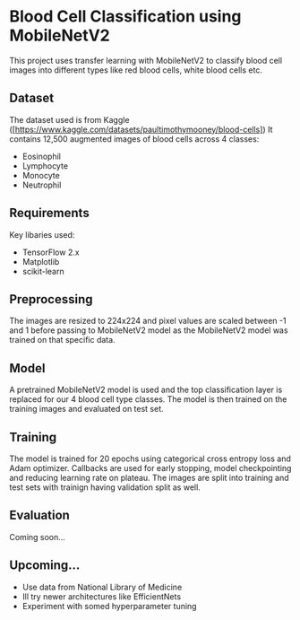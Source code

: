 # Blood Cell Classification using MobileNetV2

This project uses transfer learning with MobileNetV2 to classify blood cell images into different types like red blood cells, white blood cells etc.

## Dataset
The dataset used is from Kaggle ([https://www.kaggle.com/datasets/paultimothymooney/blood-cells]) It contains 12,500 augmented images of blood cells across 4 classes:
- Eosinophil
- Lymphocyte
- Monocyte
- Neutrophil
  
## Requirements
Key libaries used:
- TensorFlow 2.x
- Matplotlib
- scikit-learn
  


## Preprocessing
The images are resized to 224x224 and pixel values are scaled between -1 and 1 before passing to MobileNetV2 model as the MobileNetV2 model was trained on that specific data.

## Model
A pretrained MobileNetV2 model is used and the top classification layer is replaced for our 4 blood cell type classes. The model is then trained on the training images and evaluated on test set.

## Training
The model is trained for 20 epochs using categorical cross entropy loss and Adam optimizer. Callbacks are used for early stopping, model checkpointing and reducing learning rate on plateau. The images are split into training and test sets with trainign having validation split as well.

## Evaluation
Coming soon...

## Upcoming...
- Use data from National Library of Medicine
- Ill try newer architectures like EfficientNets
- Experiment with somed hyperparameter tuning


